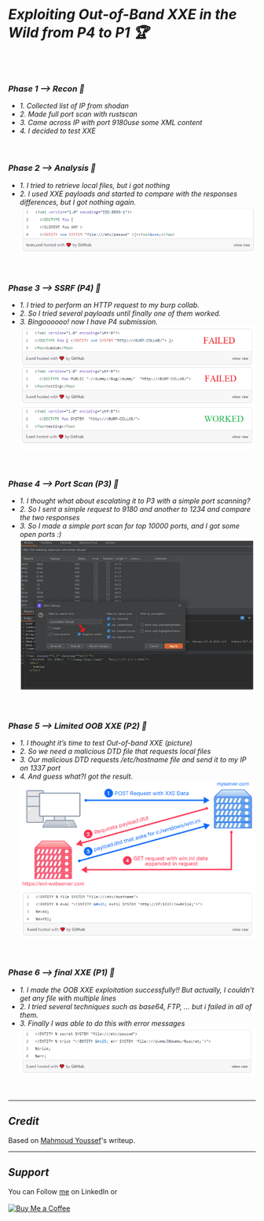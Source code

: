 # ***Exploiting Out-of-Band XXE in the Wild from P4 to P1 🏆***
<br>&nbsp;

### *Phase 1 --> Recon 🧐*
- *1. Collected list of IP from shodan*<br>
- *2. Made full port scan with rustscan*<br>
- *3. Came across IP with port 9180use some XML content*<br>
- *4. I decided to test XXE*<br>
<br>&nbsp;

### *Phase 2 --> Analysis 🧩*
- *1. I tried to retrieve local files, but i got nothing*<br>
- *2. I used XXE payloads and started to compare with the responses differences, but I got nothing again.*<br>
![20230315-1.png](../images/20230315-1.png)<br>
<br>&nbsp;

### *Phase 3 --> SSRF (P4) 🍳*
- *1. I tried to perform an HTTP request to my burp collab.*<br>
- *2. So I tried several payloads until finally one of them worked.*<br>
- *3. Bingoooooo! now I have P4 submission.*<br>
![20230315-2.png](../images/20230315-2.png)<br>
<br>&nbsp;

### *Phase 4 --> Port Scan (P3) 🍟*
- *1. I thought what about escalating it to P3 with a simple port scanning?*<br>
- *2. So I sent a simple request to 9180 and another to  1234 and compare the two responses*<br>
- *3. So I made a simple port scan for top 10000 ports,  and I got some open ports :)*<br>
![20230315-3.png](../images/20230315-3.png)<br>
<br>&nbsp;

### *Phase 5 --> Limited OOB XXE (P2) 🍔*
- *1. I thought it’s time to test Out-of-band XXE (picture)*<br>
- *2. So we need a malicious DTD file that requests local files*<br>
- *3. Our malicious DTD requests /etc/hostname file and send it to my IP on 1337 port*<br>
- *4. And guess what?I  got the result*.<br>
![20230315-4.png](../images/20230315-4.png)<br>
![20230315-5.png](../images/20230315-5.png)<br>
<br>&nbsp;

### *Phase 6 --> final XXE (P1) 🏅*
- *1. I made the OOB XXE exploitation successfully!! But actually, I couldn’t get any file with multiple lines*<br>
- *2. I tried several techniques such as base64, FTP, ... but i failed in all of them.*<br>
- *3. Finally I was able to do this with error messages*<br>
![20230315-6.png](../images/20230315-6.png)<br>
<br>&nbsp;

-----
## ***Credit***
Based on [Mahmoud Youssef](https://0xmahmoudjo0.medium.com/exploiting-out-of-band-xxe-in-the-wild-16fc6dad9ee2)'s writeup.

----
## ***Support***
You can Follow [me](https://www.linkedin.com/in/bhavesh-pardhi-/) on LinkedIn or
<br><br>[![Buy Me a Coffee](https://img.shields.io/badge/Buy%20Me%20a%20Coffee-Support-orange?style=for-the-badge&logo=buy-me-a-coffee)](https://www.buymeacoffee.com/bhaveshpardhi)
